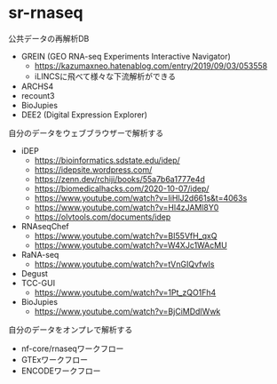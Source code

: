 # sr-rnaseq

公共データの再解析DB
- GREIN (GEO RNA-seq Experiments Interactive Navigator)
  - https://kazumaxneo.hatenablog.com/entry/2019/09/03/053558
  - iLINCSに飛べて様々な下流解析ができる
- ARCHS4
- recount3
- BioJupies
- DEE2 (Digital Expression Explorer)

自分のデータをウェブブラウザーで解析する
- iDEP
  - https://bioinformatics.sdstate.edu/idep/
  - https://idepsite.wordpress.com/
  - https://zenn.dev/rchiji/books/55a7b6a1777e4d
  - https://biomedicalhacks.com/2020-10-07/idep/
  - https://www.youtube.com/watch?v=IiHlJ2d661s&t=4063s
  - https://www.youtube.com/watch?v=Hl4zJAMl8Y0
  - https://olvtools.com/documents/idep
- RNAseqChef
  - https://www.youtube.com/watch?v=BI55VfH_qxQ
  - https://www.youtube.com/watch?v=W4XJc1WAcMU
- RaNA-seq
  - https://www.youtube.com/watch?v=tVnGIQvfwIs
- Degust
- TCC-GUI
  - https://www.youtube.com/watch?v=1Pt_zQO1Fh4
- BioJupies
  - https://www.youtube.com/watch?v=BjCiMDdIWwk

自分のデータをオンプレで解析する
- nf-core/rnaseqワークフロー
- GTExワークフロー
- ENCODEワークフロー
